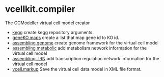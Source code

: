 # vcellkit.compiler

The GCModeller virtual cell model creator

+ [kegg](vcellkit.compiler/kegg.1) create kegg repository arguments
+ [geneKO.maps](vcellkit.compiler/geneKO.maps.1) create a list that map gene id to KO id.
+ [assembling.genome](vcellkit.compiler/assembling.genome.1) create genome framework for the virtual cell model
+ [assembling.metabolic](vcellkit.compiler/assembling.metabolic.1) add metabolism network information for the virtual cell model
+ [assembling.TRN](vcellkit.compiler/assembling.TRN.1) add transcription regulation network information for the virtual cell model
+ [vcell.markup](vcellkit.compiler/vcell.markup.1) Save the virtual cell data model in XML file format.
